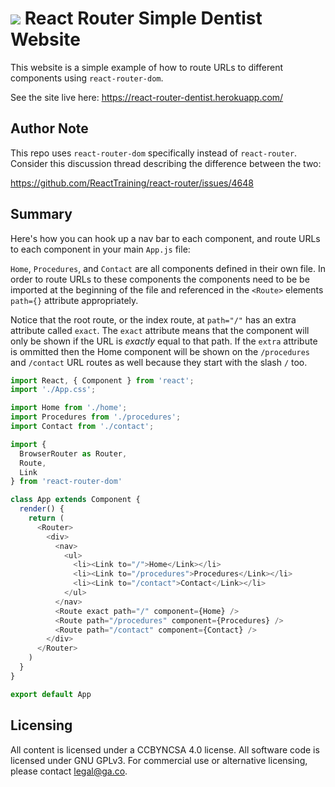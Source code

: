 # ![](https://ga-dash.s3.amazonaws.com/production/assets/logo-9f88ae6c9c3871690e33280fcf557f33.png) React Router Simple Dentist Website
This website is a simple example of how to route URLs to different components
using `react-router-dom`. 

See the site live here:
<https://react-router-dentist.herokuapp.com/>

## Author Note
This repo uses `react-router-dom` specifically instead of `react-router`.
Consider this discussion thread describing the difference between the two:

<https://github.com/ReactTraining/react-router/issues/4648>

## Summary
Here's how you can hook up a nav bar to each component, and route URLs to
each component in your main `App.js` file:

`Home`, `Procedures`, and `Contact` are all components defined in their own
file. In order to route URLs to these components the components need to be
be imported at the beginning of the file and referenced in the `<Route>`
elements `path={}` attribute appropriately.

Notice that the root route, or the index route, at `path="/"` has an extra
attribute called `exact`. The `exact` attribute means that the component
will only be shown if the URL is *exactly* equal to that path. If the
`extra` attribute is ommitted then the Home component will be shown on the
`/procedures` and `/contact` URL routes as well because they start with
the slash `/` too.

```js
import React, { Component } from 'react';
import './App.css';

import Home from './home';
import Procedures from './procedures';
import Contact from './contact';

import {
  BrowserRouter as Router,
  Route,
  Link
} from 'react-router-dom'

class App extends Component {
  render() {
    return (
      <Router>
        <div>
          <nav>
            <ul>
              <li><Link to="/">Home</Link></li>
              <li><Link to="/procedures">Procedures</Link></li>
              <li><Link to="/contact">Contact</Link></li>
            </ul>
          </nav>
          <Route exact path="/" component={Home} />
          <Route path="/procedures" component={Procedures} />
          <Route path="/contact" component={Contact} />
        </div>
      </Router>
    )
  }
}

export default App
```

## Licensing
All content is licensed under a CC­BY­NC­SA 4.0 license.
All software code is licensed under GNU GPLv3. For commercial use or alternative licensing, please contact legal@ga.co.

